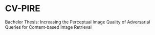 # CV-PIRE
Bachelor Thesis: Increasing the Perceptual Image Quality of Adversarial Queries for Content-based Image Retrieval
